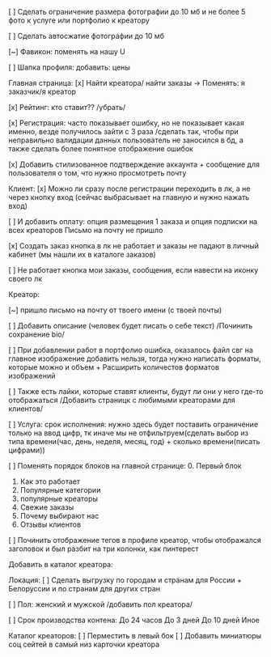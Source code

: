 [ ] Сделать ограничение размера фотографии до 10 мб и не более 5 фото к услуге или портфолио к креатору

[ ] Сделать автосжатие фотографии до 10 мб

[~] Фавикон: поменять на нашу U

[ ] Шапка профиля: добавить: цены

Главная страница:
[x] Найти креатора/ найти заказы -> Поменять: я заказчик/я креатор

[x] Рейтинг: кто ставит?? /убрать/

[x] Регистрация: часто показывает ошибку, но не показывает какая именно, везде получилось зайти с 3 раза /сделать так, чтобы при неправильно валидации данных пользователь не заносился в бд, а также сделать более понятное отображение ошибок

[x] Добавить стилизованное подтверждение аккаунта + сообщение для пользователя о том, что нужно просмотреть почту

Клиент: 
[x] Можно ли сразу после регистрации переходить в лк, а не через кнопку вход (сейчас выбрасывает на главную и нужно нажать вход)

[ ] И добавить оплату: опция размещения 1 заказа и опция подписки на всех креаторов
Письмо на почту не пришло

[x] Создать заказ кнопка в лк не работает и заказы не падают в личный кабинет (мы нашли их в каталоге заказов)

[ ] Не работает кнопка мои заказы, сообщения, если навести на иконку своего лк

Креатор:

[~] пришло письмо на почту от твоего имени (с твоей почты)

[ ] Добавить описание (человек будет писать о себе текст) /Починить сохранение bio/

[ ] При добавлении работ в портфолио ошибка, оказалось файл свг на главное изображение добавить нельзя, тогда нужно написать форматы, которые можно и объем + Расширить количестов форматов изображений

[ ] Также есть лайки, которые ставят клиенты, будут ли они у него где-то отображаться /Добавить страницк с любимыми креаторами для клиентов/

[ ] Услуга: срок исполнения: нужно здесь будет поставить ограничение только на ввод цифр, тк иначе мы не отфильтруем(сделать выбор из типа времени(час, день, неделя, месяц, год) + сколько времени(писать цифрами))



[ ] Поменять порядок блоков на главной странице:
0. Первый блок
1. Как это работает
2. Популярные категории 
3. популярные креаторы
4. Свежие заказы
5. Почему выбирают нас
6. Отзывы клиентов

[ ] Починить отображение тегов в профиле креатор, чтобы отображался заголовок и был разбит на три колонки, как пинтерест

Добавить в каталог креатора:

Локация: 
[ ] Сделать выгрузку по городам и странам для России + Белоруссии и по странам для других стран

[ ] Пол: женский и мужской /добавить пол креатора/


[ ] Срок производства контена:
До 24 часов
До 3 дней
До 10 дней
Иное

Каталог креаторов:
[ ] Перместить в левый бок
[ ] Добавить миниатюры соц сейтей в самый низ карточки креатора





